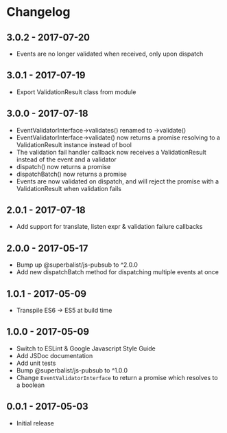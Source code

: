 # Changelog

## 3.0.2 - 2017-07-20

* Events are no longer validated when received, only upon dispatch

## 3.0.1 - 2017-07-19

* Export ValidationResult class from module

## 3.0.0 - 2017-07-18

* EventValidatorInterface->validates() renamed to ->validate()
* EventValidatorInterface->validate() now returns a promise resolving to a ValidationResult instance instead of bool
* The validation fail handler callback now receives a ValidationResult instead of the event and a validator
* dispatch() now returns a promise
* dispatchBatch() now returns a promise
* Events are now validated on dispatch, and will reject the promise with a ValidationResult when validation fails

## 2.0.1 - 2017-07-18

* Add support for translate, listen expr & validation failure callbacks

## 2.0.0 - 2017-05-17

* Bump up @superbalist/js-pubsub to ^2.0.0
* Add new dispatchBatch method for dispatching multiple events at once

## 1.0.1 - 2017-05-09

* Transpile ES6 -> ES5 at build time

## 1.0.0 - 2017-05-09

* Switch to ESLint & Google Javascript Style Guide
* Add JSDoc documentation
* Add unit tests
* Bump @superbalist/js-pubsub to ^1.0.0
* Change `EventValidatorInterface` to return a promise which resolves to a boolean

## 0.0.1 - 2017-05-03

* Initial release
